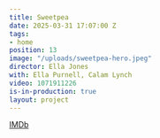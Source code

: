 ```yaml
---
title: Sweetpea
date: 2025-03-31 17:07:00 Z
tags:
- home
position: 13
image: "/uploads/sweetpea-hero.jpeg"
director: Ella Jones
with: Ella Purnell, Calam Lynch
video: 1071911226
is-in-production: true
layout: project
---
```


[IMDb](https://www.imdb.com/title/tt11218290/)